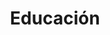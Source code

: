 ---
title: Educación
type: reward
layout: education
url: /es/recompensas/educacion
banner: /img/rewards/ebook_banner.png
weight: 1
description: Hay muchas formas de engañar con datos. También hay otras formas en que los datos pueden tener un impacto en la sociedad. Con nuestros e-books podrás aprender cuando te están confundiendo con datos y obtener inspiración para tus proyectos.
---